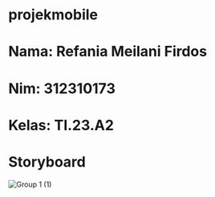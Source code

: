 # projekmobile
# Nama: Refania Meilani Firdos
# Nim: 312310173
# Kelas: TI.23.A2

# Storyboard
![Group 1 (1)](https://github.com/user-attachments/assets/68861662-6c8b-4e29-a844-f1cbe621a1e7)


